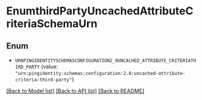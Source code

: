 # EnumthirdPartyUncachedAttributeCriteriaSchemaUrn

## Enum


* `URNPINGIDENTITYSCHEMASCONFIGURATION2_0UNCACHED_ATTRIBUTE_CRITERIATHIRD_PARTY` (value: `"urn:pingidentity:schemas:configuration:2.0:uncached-attribute-criteria:third-party"`)


[[Back to Model list]](../README.md#documentation-for-models) [[Back to API list]](../README.md#documentation-for-api-endpoints) [[Back to README]](../README.md)


